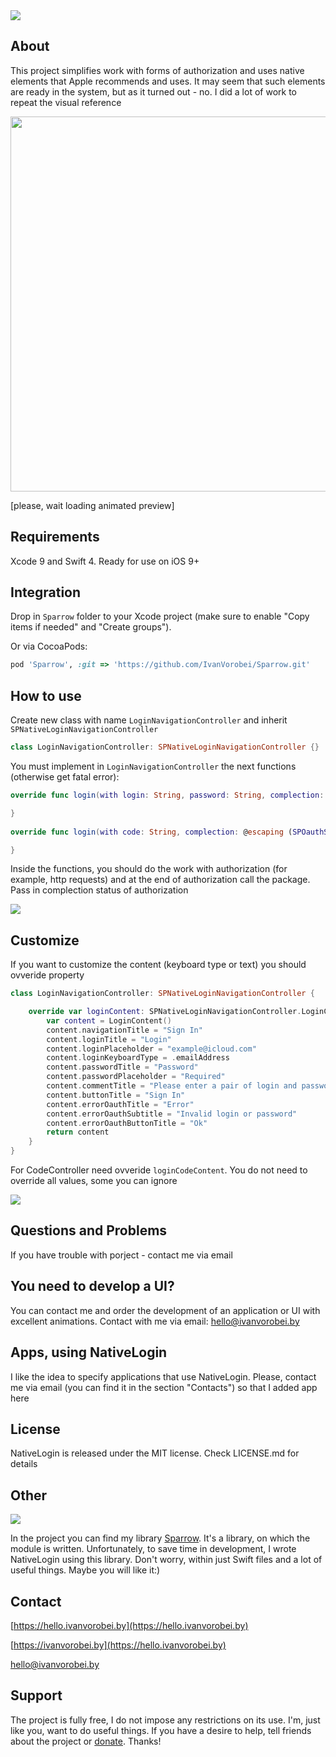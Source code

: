 <img src="https://cdn.rawgit.com/IvanVorobei/NativeLogin/9a0aafd0/resources/native-login%20-%20baner%20-%20outline.svg"/>

## About
This project simplifies work with forms of authorization and uses native elements that Apple recommends and uses. It may seem that such elements are ready in the system, but as it turned out - no. I did a lot of work to repeat the visual reference

<img src="https://cdn.rawgit.com/IvanVorobei/NativeLogin/4e905663/resources/native-login%20-%20mockup_preview.gif" width="600">

[please, wait loading animated preview]

## Requirements
Xcode 9 and Swift 4. Ready for use on iOS 9+

## Integration
Drop in `Sparrow` folder to your Xcode project (make sure to enable "Copy items if needed" and "Create groups").

Or via CocoaPods:
```ruby
pod 'Sparrow', :git => 'https://github.com/IvanVorobei/Sparrow.git'
```
## How to use
Create new class with name `LoginNavigationController` and inherit `SPNativeLoginNavigationController`
```swift
class LoginNavigationController: SPNativeLoginNavigationController {}
```
You must implement in `LoginNavigationController` the next functions (otherwise get fatal error):
```swift
override func login(with login: String, password: String, complection: @escaping (SPOauthState) -> ()) {

}
    
override func login(with code: String, complection: @escaping (SPOauthState) -> ()) {

}
```
Inside the functions, you should do the work with authorization (for example, http requests) and at the end of authorization call the package. Pass in complection status of authorization

<img src="https://cdn.rawgit.com/IvanVorobei/NativeLogin/9937ab4f/resources/native-login%20-%20promo.jpg"/>

## Customize
If you want to customize the content (keyboard type or text) you should ovveride property 
```swift
class LoginNavigationController: SPNativeLoginNavigationController {

    override var loginContent: SPNativeLoginNavigationController.LoginContent {
        var content = LoginContent()
        content.navigationTitle = "Sign In"
        content.loginTitle = "Login"
        content.loginPlaceholder = "example@icloud.com"
        content.loginKeyboardType = .emailAddress
        content.passwordTitle = "Password"
        content.passwordPlaceholder = "Required"
        content.commentTitle = "Please enter a pair of login and password"
        content.buttonTitle = "Sign In"
        content.errorOauthTitle = "Error"
        content.errorOauthSubtitle = "Invalid login or password"
        content.errorOauthButtonTitle = "Ok"
        return content
    }
}
```

For CodeController need ovveride `loginCodeContent`. You do not need to override all values, some you can ignore

<img src="https://cdn.rawgit.com/IvanVorobei/NativeLogin/4498acbd/resources/native-login%20-%20screens.jpg"/>

## Questions and Problems
If you have trouble with porject - contact me via email

## You need to develop a UI?
You can contact me and order the development of an application or UI with excellent animations. Contact with me via email: hello@ivanvorobei.by

## Apps, using NativeLogin
I like the idea to specify applications that use NativeLogin. Please, contact me via email (you can find it in the section "Contacts") so that I added app here

## License
NativeLogin is released under the MIT license. Check LICENSE.md for details

## Other
<img src="https://cdn.rawgit.com/IvanVorobei/RequestPermission/e85814ac/resources/powered_by_sparrow.svg"/>

In the project you can find my library [Sparrow](https://github.com/IvanVorobei/Sparrow). It's a library, on which the module is written. Unfortunately, to save time in development, I wrote NativeLogin using this library. Don't worry, within just Swift files and a lot of useful things. Maybe you will like it:)

## Contact
 
[https://hello.ivanvorobei.by](https://hello.ivanvorobei.by)

[https://ivanvorobei.by](https://hello.ivanvorobei.by) 

hello@ivanvorobei.by

## Support
The project is fully free, I do not impose any restrictions on its use. I'm, just like you, want to do useful things. If you have a desire to help, tell friends about the project or [donate](http://ivanvorobei.by/donate). Thanks!
